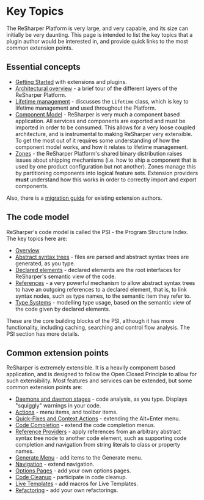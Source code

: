 ---
---

# Key Topics

The ReSharper Platform is very large, and very capable, and its size can initially be very daunting. This page is intended to list the key topics that a plugin author would be interested in, and provide quick links to the most common extension points.

## Essential concepts

* [Getting Started](GettingStarted.md) with extensions and plugins.
* [Architectural overview](/Architecture/Overview.md) - a brief tour of the different layers of the ReSharper Platform.
* [Lifetime management](/Platform/Lifetime.md) - discusses the `Lifetime` class, which is key to lifetime management and used throughout the Platform.
* [Component Model](/Platform/ComponentModel.md) - ReSharper is very much a component based application. All services and components are exported and must be imported in order to be consumed. This allows for a very loose coupled architecture, and is instrumental to making ReSharper very extensible. To get the most out of it requires some understanding of how the component model works, and how it relates to lifetime management.
* [Zones](/Platform/Zones.md) - the ReSharper Platform's shared binary distribution raises issues about shipping mechanisms (i.e. how to ship a component that is used by one product configuration but not another). Zones manage this by partitioning components into logical feature sets. Extension providers **must** understand how this works in order to correctly import and export components.

Also, there is a [migration guide](/Intro/WhatsNew.md) for existing extension authors.

## The code model

ReSharper's code model is called the PSI - the Program Structure Index. The key topics here are:

* [Overview](/Architecture/PSI.md)
* [Abstract syntax trees](/PSI/SyntaxTrees.md) - files are parsed and abstract syntax trees are generated, as you type.
* [Declared elements](/PSI/DeclaredElements.md) - declared elements are the root interfaces for ReSharper's semantic view of the code.
* [References](/PSI/References.md) - a very powerful mechanism to allow abstract syntax trees to have an outgoing references to a declared element, that is, to link syntax nodes, such as type names, to the semantic item they refer to.
* [Type Systems](/PSI/TypeSystems2.md) - modelling type usage, based on the semantic view of the code given by declared elements.

These are the core building blocks of the PSI, although it has more functionality, including caching, searching and control flow analysis. The PSI section has more details.

## Common extension points

ReSharper is extremely extensible. It is a heavily component based application, and is designed to follow the Open Closed Principle to allow for such extensibility. Most features and services can be extended, but some common extension points are:

* [Daemons and daemon stages](/Features/Analysis/Daemons.md) - code analysis, as you type. Displays "squiggly" warnings in your code.
* [Actions](/Features/Actions.md) - menu items, and toolbar items.
* [Quick-Fixes and Context Actions](/Features/Actions/QuickFixes.md) - extending the Alt+Enter menu.
* [Code Completion](/Features/Completion.md) - extend the code completion menus.
* [Reference Providers](/PSI/References/ReferenceProviders.md) - apply references from an arbitrary abstract syntax tree node to another code element, such as supporting code completion and navigation from string literals to class or property names.
* [Generate Menu](/Features/GenerateMenu.md) - add items to the Generate menu.
* [Navigation](/Features/Navigation.md) - extend navigation.
* [Options Pages](/Features/OptionsPages.md) - add your own options pages.
* [Code Cleanup](/Features/Tools/CodeCleanup.md) - participate in code cleanup.
* [Live Templates](/Features/LiveTemplates.md) - add macros for Live Templates.
* [Refactoring](/Features/Refactoring.md) - add your own refactorings.

